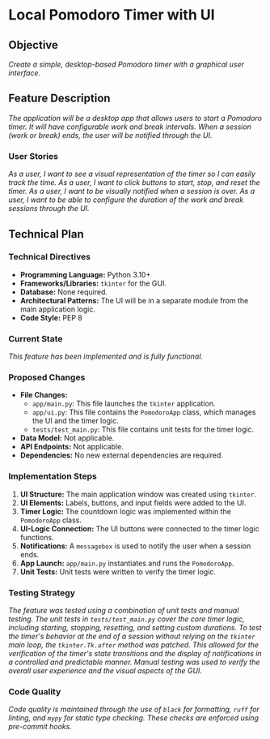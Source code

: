 # Local Pomodoro Timer with UI

## Objective

*Create a simple, desktop-based Pomodoro timer with a graphical user interface.*

## Feature Description

*The application will be a desktop app that allows users to start a Pomodoro timer. It will have configurable work and break intervals. When a session (work or break) ends, the user will be notified through the UI.*

### User Stories

*As a user, I want to see a visual representation of the timer so I can easily track the time.*
*As a user, I want to click buttons to start, stop, and reset the timer.*
*As a user, I want to be visually notified when a session is over.*
*As a user, I want to be able to configure the duration of the work and break sessions through the UI.*

## Technical Plan

### Technical Directives

*   **Programming Language:** Python 3.10+
*   **Frameworks/Libraries:** `tkinter` for the GUI.
*   **Database:** None required.
*   **Architectural Patterns:** The UI will be in a separate module from the main application logic.
*   **Code Style:** PEP 8

### Current State

*This feature has been implemented and is fully functional.*

### Proposed Changes

*   **File Changes:**
    *   `app/main.py`: This file launches the `tkinter` application.
    *   `app/ui.py`: This file contains the `PomodoroApp` class, which manages the UI and the timer logic.
    *   `tests/test_main.py`: This file contains unit tests for the timer logic.
*   **Data Model:** Not applicable.
*   **API Endpoints:** Not applicable.
*   **Dependencies:** No new external dependencies are required.

### Implementation Steps

1.  **UI Structure:** The main application window was created using `tkinter`.
2.  **UI Elements:** Labels, buttons, and input fields were added to the UI.
3.  **Timer Logic:** The countdown logic was implemented within the `PomodoroApp` class.
4.  **UI-Logic Connection:** The UI buttons were connected to the timer logic functions.
5.  **Notifications:** A `messagebox` is used to notify the user when a session ends.
6.  **App Launch:** `app/main.py` instantiates and runs the `PomodoroApp`.
7.  **Unit Tests:** Unit tests were written to verify the timer logic.

### Testing Strategy

*The feature was tested using a combination of unit tests and manual testing. The unit tests in `tests/test_main.py` cover the core timer logic, including starting, stopping, resetting, and setting custom durations. To test the timer's behavior at the end of a session without relying on the `tkinter` main loop, the `tkinter.Tk.after` method was patched. This allowed for the verification of the timer's state transitions and the display of notifications in a controlled and predictable manner. Manual testing was used to verify the overall user experience and the visual aspects of the GUI.*

### Code Quality

*Code quality is maintained through the use of `black` for formatting, `ruff` for linting, and `mypy` for static type checking. These checks are enforced using pre-commit hooks.*

